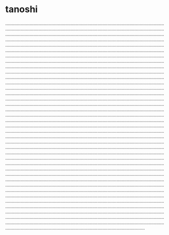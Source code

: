 # tanoshi
.....................................................................................................................................................................................................................................................................................................................................................................................................................................................................................................................................................................................................................................................................................................................................................................................................................................................................................................................................................................................................................................................................................................................................................................................................................................................................................................................................................................................................................................................................................................................................................................................................................................................................................................................................................................................................................................................................................................................................................................................................................................................................................................................................................................................................................................................................................................................................................................................................................................................................................................................................................................................................................................................................................................................................................................................................................................................................................................................................................................................................................................................................................................................................................................................................................................................................................................................................................................................................................................................................................................................................................................................................................................................................................................................................................................................................................................................................................................................................................................................................................................................................................................................................................................................................................................................................................................................................................................................................................................................................................................................................................................................................................................................................................................................................................................................................................................................................................................................................................................................................................